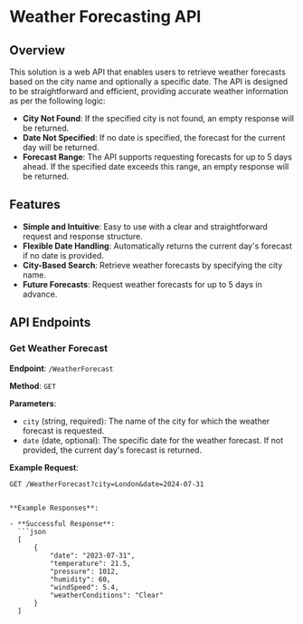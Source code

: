 # Weather Forecasting API

## Overview

This solution is a web API that enables users to retrieve weather forecasts based on the city name and optionally a specific date. The API is designed to be straightforward and efficient, providing accurate weather information as per the following logic:

- **City Not Found**: If the specified city is not found, an empty response will be returned.
- **Date Not Specified**: If no date is specified, the forecast for the current day will be returned.
- **Forecast Range**: The API supports requesting forecasts for up to 5 days ahead. If the specified date exceeds this range, an empty response will be returned.

## Features

- **Simple and Intuitive**: Easy to use with a clear and straightforward request and response structure.
- **Flexible Date Handling**: Automatically returns the current day's forecast if no date is provided.
- **City-Based Search**: Retrieve weather forecasts by specifying the city name.
- **Future Forecasts**: Request weather forecasts for up to 5 days in advance.

## API Endpoints

### Get Weather Forecast

**Endpoint**: `/WeatherForecast`

**Method**: `GET`

**Parameters**:
- `city` (string, required): The name of the city for which the weather forecast is requested.
- `date` (date, optional): The specific date for the weather forecast. If not provided, the current day's forecast is returned.

**Example Request**:
```http
GET /WeatherForecast?city=London&date=2024-07-31


**Example Responses**:

- **Successful Response**:
  ```json
  [
      {
          "date": "2023-07-31",
          "temperature": 21.5,
          "pressure": 1012,
          "humidity": 60,
          "windSpeed": 5.4,
          "weatherConditions": "Clear"
      }
  ]
